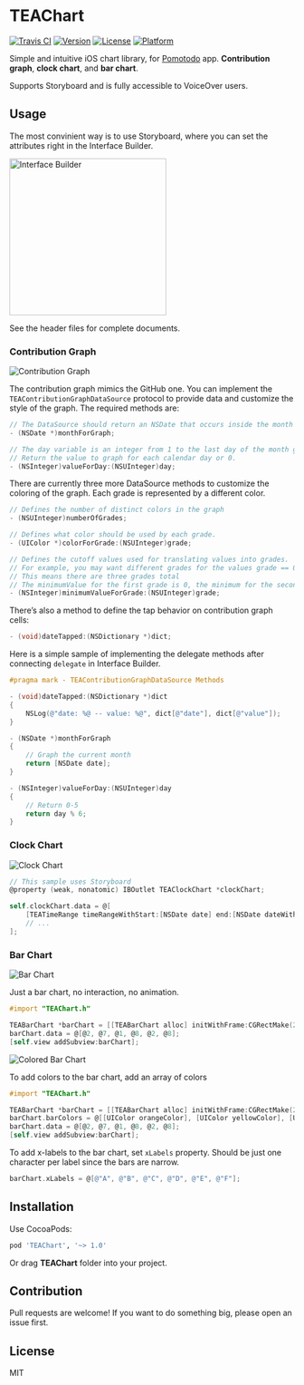 # TEAChart

[![Travis CI](https://travis-ci.org/xhacker/TEAChart.svg)](https://travis-ci.org/xhacker/TEAChart)
[![Version](https://img.shields.io/cocoapods/v/TEAChart.svg?style=flat)](http://cocoadocs.org/docsets/TEAChart/)
[![License](https://img.shields.io/cocoapods/l/TEAChart.svg?style=flat)](https://github.com/xhacker/TEAChart/blob/master/LICENSE)
[![Platform](https://img.shields.io/cocoapods/p/TEAChart.svg?style=flat)](http://cocoadocs.org/docsets/TEAChart/)

Simple and intuitive iOS chart library, for [Pomotodo](https://itunes.apple.com/app/fan-jia-tu-dou/id866339080) app. **Contribution graph**, **clock chart**, and **bar chart**.

Supports Storyboard and is fully accessible to VoiceOver users.

## Usage

The most convinient way is to use Storyboard, where you can set the attributes right in the Interface Builder.

<img alt="Interface Builder" src="Screenshots/InterfaceBuilder.png" width="277">

See the header files for complete documents.

### Contribution Graph

![Contribution Graph](http://i.imgur.com/9JsSt23.png)

The contribution graph mimics the GitHub one. You can implement the `TEAContributionGraphDataSource` protocol to provide data and customize the style of the graph.
The required methods are:
```objective-c
// The DataSource should return an NSDate that occurs inside the month to graph
- (NSDate *)monthForGraph;

// The day variable is an integer from 1 to the last day of the month given by monthForGraph
// Return the value to graph for each calendar day or 0.
- (NSInteger)valueForDay:(NSUInteger)day;
```
There are currently three more DataSource methods to customize the coloring of the graph.
Each grade is represented by a different color.
```objective-c
// Defines the number of distinct colors in the graph
- (NSUInteger)numberOfGrades;

// Defines what color should be used by each grade.
- (UIColor *)colorForGrade:(NSUInteger)grade;

// Defines the cutoff values used for translating values into grades.
// For example, you may want different grades for the values grade == 0, 1 <= grade < 5, 5 <= grade.
// This means there are three grades total
// The minimumValue for the first grade is 0, the minimum for the second grade is 1, and the minimum for the third grade is 5
- (NSInteger)minimumValueForGrade:(NSUInteger)grade;
```

There’s also a method to define the tap behavior on contribution graph cells:
```objective-c
- (void)dateTapped:(NSDictionary *)dict;
```

Here is a simple sample of implementing the delegate methods after connecting `delegate` in Interface Builder.
```objective-c
#pragma mark - TEAContributionGraphDataSource Methods

- (void)dateTapped:(NSDictionary *)dict
{
    NSLog(@"date: %@ -- value: %@", dict[@"date"], dict[@"value"]);
}

- (NSDate *)monthForGraph
{
	// Graph the current month
    return [NSDate date];
}

- (NSInteger)valueForDay:(NSUInteger)day
{
	// Return 0-5
    return day % 6;
}
```

### Clock Chart

![Clock Chart](http://i.imgur.com/dbk0a5f.png)

```objective-c
// This sample uses Storyboard
@property (weak, nonatomic) IBOutlet TEAClockChart *clockChart;

self.clockChart.data = @[
    [TEATimeRange timeRangeWithStart:[NSDate date] end:[NSDate dateWithTimeIntervalSinceNow:3600]],
    // ...
];
```

### Bar Chart

![Bar Chart](http://i.imgur.com/ScJksKh.png)

Just a bar chart, no interaction, no animation.

```objective-c
#import "TEAChart.h"

TEABarChart *barChart = [[TEABarChart alloc] initWithFrame:CGRectMake(20, 20, 100, 40)];
barChart.data = @[@2, @7, @1, @8, @2, @8];
[self.view addSubview:barChart];
```

![Colored Bar Chart](http://i.imgur.com/evxPmxb.jpg)

To add colors to the bar chart, add an array of colors

```objective-c
#import "TEAChart.h"

TEABarChart *barChart = [[TEABarChart alloc] initWithFrame:CGRectMake(20, 20, 100, 40)];
barChart.barColors = @[[UIColor orangeColor], [UIColor yellowColor], [UIColor greenColor], [UIColor blueColor]];
barChart.data = @[@2, @7, @1, @8, @2, @8];
[self.view addSubview:barChart];
```

To add x-labels to the bar chart, set ``xLabels`` property. Should be just one character per label since the bars are narrow.

```objective-c
barChart.xLabels = @[@"A", @"B", @"C", @"D", @"E", @"F"];
```

## Installation

Use CocoaPods:

```ruby
pod 'TEAChart', '~> 1.0'
```

Or drag **TEAChart** folder into your project.

## Contribution

Pull requests are welcome! If you want to do something big, please open an issue first.

## License

MIT
